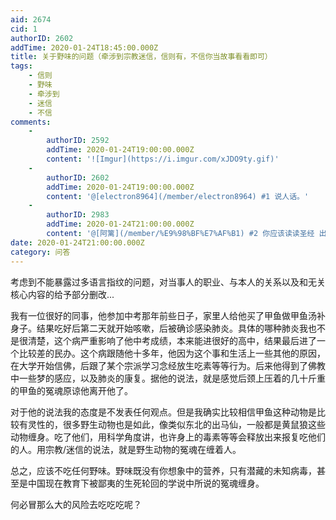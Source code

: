```yaml
---
aid: 2674
cid: 1
authorID: 2602
addTime: 2020-01-24T18:45:00.000Z
title: 关于野味的问题（牵涉到宗教迷信，信则有，不信你当故事看看即可）
tags:
    - 信则
    - 野味
    - 牵涉到
    - 迷信
    - 不信
comments:
    -
        authorID: 2592
        addTime: 2020-01-24T19:00:00.000Z
        content: '![Imgur](https://i.imgur.com/xJDO9ty.gif)'
    -
        authorID: 2602
        addTime: 2020-01-24T19:00:00.000Z
        content: '@[electron8964](/member/electron8964) #1 说人话。'
    -
        authorID: 2983
        addTime: 2020-01-24T21:00:00.000Z
        content: '@[阿篱](/member/%E9%98%BF%E7%AF%B1) #2 你应该读读圣经 出埃及记'
date: 2020-01-24T21:00:00.000Z
category: 问答
---
```


考虑到不能暴露过多语言指纹的问题，对当事人的职业、与本人的关系以及和无关核心内容的给予部分删改...

我有一位很好的同事，他参加中考那年前些日子，家里人给他买了甲鱼做甲鱼汤补身子。结果吃好后第二天就开始咳嗽，后被确诊感染肺炎。具体的哪种肺炎我也不是很清楚，这个病严重影响了他中考成绩，本来能进很好的高中，结果最后进了一个比较差的民办。这个病跟随他十多年，他因为这个事和生活上一些其他的原因，在大学开始信佛，后跟了某个宗派学习念经放生吃素等等行为。后来他得到了佛教中一些梦的感应，以及肺炎的康复。据他的说法，就是感觉后颈上压着的几十斤重的甲鱼的冤魂原谅他离开他了。

对于他的说法我的态度是不发表任何观点。但是我确实比较相信甲鱼这种动物是比较有灵性的，很多野生动物也是如此，像类似东北的出马仙，一般都是黄鼠狼这些动物缠身。吃了他们，用科学角度讲，也许身上的毒素等等会释放出来报复吃他们的人。用宗教/迷信的说法，就是野生动物的冤魂在缠着人。

总之，应该不吃任何野味。野味既没有你想象中的营养，只有潜藏的未知病毒，甚至是中国现在教育下被鄙夷的生死轮回的学说中所说的冤魂缠身。

何必冒那么大的风险去吃吃吃呢？

